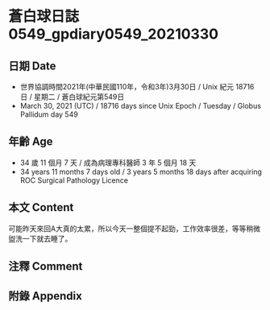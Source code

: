 [_metadata_:encoding]: - "utf-8"
[_metadata_:language]: - "zh-Hant-TW"
[_metadata_:fileformat]: - "markdown"
[_metadata_:MIME_type]: - "text/plain"
[_metadata_:markdown_version]: - "commonmark version 0.29"
[_metadata_:markdown_spec]: - "https://spec.commonmark.org/0.29/"

# 蒼白球日誌0549_gpdiary0549_20210330 #

## 日期 Date ##

* 世界協調時間2021年(中華民國110年，令和3年)3月30日 / Unix 紀元 18716 日 / 星期二 / 蒼白球紀元第549日
* March 30, 2021 (UTC) / 18716 days since Unix Epoch / Tuesday / Globus Pallidum day 549

## 年齡 Age ##

* 34 歲 11 個月 7 天 / 成為病理專科醫師 3 年 5 個月 18 天
* 34 years 11 months 7 days old / 3 years 5 months 18 days after acquiring ROC Surgical Pathology Licence

## 本文 Content ##

可能昨天來回A大真的太累，所以今天一整個提不起勁，工作效率很差，等等稍微盥洗一下就去睡了。

## 注釋 Comment ##


## 附錄 Appendix ##

